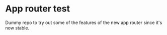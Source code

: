 # App router test
Dummy repo to try out some of the features of the new app router since it's now stable.